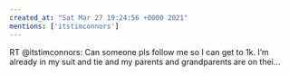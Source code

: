 ```yaml
---
created_at: "Sat Mar 27 19:24:56 +0000 2021"
mentions: ['itstimconnors']
---
```


RT @itstimconnors: Can someone pls follow me so I can get to 1k. I’m already in my suit and tie and my parents and grandparents are on thei…